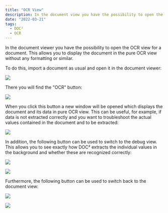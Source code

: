 ```yaml
---
title: "OCR View"
description: In the document view you have the possibility to open the OCR view for a document. This allows you to display the document in the pure OCR view without any formatting or similar.
date: "2022-03-21"
tags:
  - DOC²
  - OCR
---
```


In the document viewer you have the possibility to open the OCR view for a document. This allows you to display the document in the pure OCR view without any formatting or similar.

To do this, import a document as usual and open it in the document viewer:

![](/_images/doc2/image-43-1024x374.png)

There you will find the "OCR" button:

![](/_images/doc2/image-44-1024x421.png)

When you click this button a new window will be opened which displays the document and its data in pure OCR view. This can be useful, for example, if data is not extracted correctly and you want to troubleshoot the actual values contained in the document and to be extracted:

![](/_images/doc2/image-45-1024x748.png)

In addition, the following button can be used to switch to the debug view. This allows you to see exactly how DOC² extracts the individual values in the background and whether these are recognized correctly:

![](/_images/doc2/image-46.png)

![](/_images/doc2/image-47-1024x730.png)

Furthermore, the following button can be used to switch back to the document view:

![](/_images/doc2/image-48.png)

![](/_images/doc2/image-49-1024x613.png)
